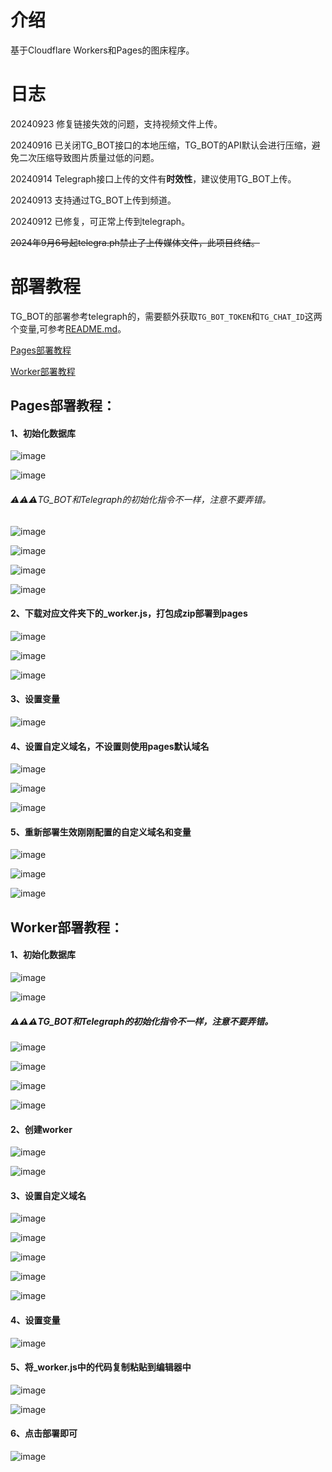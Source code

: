 # 介绍

基于Cloudflare Workers和Pages的图床程序。

# 日志
20240923 修复链接失效的问题，支持视频文件上传。

20240916 已关闭TG_BOT接口的本地压缩，TG_BOT的API默认会进行压缩，避免二次压缩导致图片质量过低的问题。

20240914 Telegraph接口上传的文件有**时效性**，建议使用TG_BOT上传。

20240913 支持通过TG_BOT上传到频道。

20240912 已修复，可正常上传到telegraph。

~~2024年9月6号起telegra.ph禁止了上传媒体文件，此项目终结。~~

# 部署教程
TG_BOT的部署参考telegraph的，需要额外获取```TG_BOT_TOKEN```和```TG_CHAT_ID```这两个变量,可参考[README.md](https://github.com/0-RTT/telegraph/blob/main/TG_BOT/README.md)。

[Pages部署教程](https://github.com/0-RTT/telegraph?tab=readme-ov-file#pages%E9%83%A8%E7%BD%B2%E6%95%99%E7%A8%8B)

[Worker部署教程](https://github.com/0-RTT/telegraph?tab=readme-ov-file#worker%E9%83%A8%E7%BD%B2%E6%95%99%E7%A8%8B)


## Pages部署教程：

#### 1、初始化数据库
![image](https://kycloud3.koyoo.cn/20240829ab8e7202408291110085598.png)  

 
![image](https://kycloud3.koyoo.cn/20240829dde8f202408291110076344.png)  

###### ⚠️⚠️⚠️TG_BOT和Telegraph的初始化指令不一样，注意不要弄错。

![image](https://kycloud3.koyoo.cn/2024082999a92202408291110079488.png)  

 
![image](https://kycloud3.koyoo.cn/2024082913106202408291111045980.png)  

 
![image](https://kycloud3.koyoo.cn/20240829426e2202408291111415611.png)  


![image](https://kycloud3.koyoo.cn/202408290028f20240829111205448.png)  

#### 2、下载对应文件夹下的_worker.js，打包成zip部署到pages

![image](https://kycloud3.koyoo.cn/20240906d561b202409061706196490.png)  


![image](https://kycloud3.koyoo.cn/2024090635c19202409061709225960.png)  

 
![image](https://kycloud3.koyoo.cn/20240906e636520240906171027282.png)  

#### 3、设置变量
![image](https://kycloud3.koyoo.cn/2024092389dc0202409232021524424.png) 

#### 4、设置自定义域名，不设置则使用pages默认域名
![image](https://kycloud3.koyoo.cn/202409068f76a202409061718122696.png)  


![image](https://kycloud3.koyoo.cn/20240906b79a6202409061719043430.png)  


![image](https://kycloud3.koyoo.cn/20240906188f8202409061720032928.png)  

#### 5、重新部署生效刚刚配置的自定义域名和变量

![image](https://kycloud3.koyoo.cn/202409066761e202409061721281588.png)  

 
![image](https://kycloud3.koyoo.cn/2024090677f2320240906172317323.png)  

 
![image](https://kycloud3.koyoo.cn/202409065c29920240906172451915.png)  



## Worker部署教程：
#### 1、初始化数据库
![image](https://kycloud3.koyoo.cn/20240829ab8e7202408291110085598.png)

![image](https://kycloud3.koyoo.cn/20240829dde8f202408291110076344.png)

##### ⚠️⚠️⚠️TG_BOT和Telegraph的初始化指令不一样，注意不要弄错。

![image](https://kycloud3.koyoo.cn/2024082999a92202408291110079488.png)

![image](https://kycloud3.koyoo.cn/2024082913106202408291111045980.png)

![image](https://kycloud3.koyoo.cn/20240829426e2202408291111415611.png)

![image](https://kycloud3.koyoo.cn/202408290028f20240829111205448.png)

#### 2、创建worker
![image](https://kycloud3.koyoo.cn/202408295c74a202408291112222566.png)

![image](https://kycloud3.koyoo.cn/20240829b4a21202408291118209822.png)

#### 3、设置自定义域名
![image](https://kycloud3.koyoo.cn/20240829d5fe4202408291113048235.png)

![image](https://kycloud3.koyoo.cn/20240829f9ecc202408291113197734.png)

![image](https://kycloud3.koyoo.cn/2024082997a84202408291113394516.png)

![image](https://kycloud3.koyoo.cn/202408294223e202408291114234528.png)

![image](https://kycloud3.koyoo.cn/202408294def5202408291113564340.png)

#### 4、设置变量
![image](https://kycloud3.koyoo.cn/2024092389dc0202409232021524424.png) 

#### 5、将_worker.js中的代码复制粘贴到编辑器中
![image](https://kycloud3.koyoo.cn/202408299f1cf202408291115372291.png)

![image](https://kycloud3.koyoo.cn/2024082995808202408291115555979.png)

#### 6、点击部署即可
![image](https://kycloud3.koyoo.cn/20240829a4d5f202408291117024227.png)
